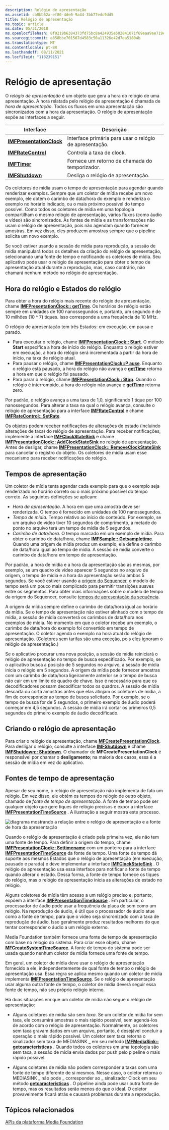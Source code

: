 ```yaml
---
description: Relógio de apresentação
ms.assetid: cb8bb62a-ef80-4de0-9a44-3bb77edc9dd5
title: Relógio de apresentação
ms.topic: article
ms.date: 05/31/2018
ms.openlocfilehash: 8f0219b6384373fd75bc8a424935e502841071f69eaa9ae719ec6ed35c950218
ms.sourcegitcommit: e858bbe701567d4583c50a11326e42d7ea51804b
ms.translationtype: MT
ms.contentlocale: pt-BR
ms.lasthandoff: 08/11/2021
ms.locfileid: "118239151"
---
```

# <a name="presentation-clock"></a>Relógio de apresentação

O *relógio de apresentação* é um objeto que gera a hora do relógio de uma apresentação. A hora relatada pelo relógio de apresentação é chamada de *hora de apresentação*. Todos os fluxos em uma apresentação são sincronizados com a hora da apresentação. O relógio de apresentação expõe as interfaces a seguir.



| Interface                                            | Descrição                                         |
|------------------------------------------------------|-----------------------------------------------------|
| [**IMFPresentationClock**](/windows/desktop/api/mfidl/nn-mfidl-imfpresentationclock) | Interface primária para usar o relógio de apresentação. |
| [**IMFRateControl**](/windows/desktop/api/mfidl/nn-mfidl-imfratecontrol)             | Controla a taxa de clock.                            |
| [**IMFTimer**](/windows/desktop/api/mfidl/nn-mfidl-imftimer)                         | Fornece um retorno de chamada do temporizador.                          |
| [**IMFShutdown**](/windows/desktop/api/mfidl/nn-mfidl-imfshutdown)                   | Desliga o relógio de apresentação.                  |



 

Os coletores de mídia usam o tempo de apresentação para agendar quando renderizar exemplos. Sempre que um coletor de mídia recebe um novo exemplo, ele obtém o carimbo de data/hora do exemplo e renderiza o exemplo no horário indicado, ou o mais próximo possível do tempo possível. Como todos os coletores de mídia em uma topologia compartilham o mesmo relógio de apresentação, vários fluxos (como áudio e vídeo) são sincronizados. As fontes de mídia e as transformações não usam o relógio de apresentação, pois não agendam quando fornecer amostras. Em vez disso, eles produzem amostras sempre que o pipeline solicita um novo exemplo.

Se você estiver usando a sessão de mídia para reprodução, a sessão de mídia manipulará todos os detalhes da criação do relógio de apresentação, selecionando uma fonte de tempo e notificando os coletores de mídia. Seu aplicativo pode usar o relógio de apresentação para obter o tempo de apresentação atual durante a reprodução, mas, caso contrário, não chamará nenhum método no relógio de apresentação.

## <a name="clock-time-and-clock-states"></a>Hora do relógio e Estados do relógio

Para obter a hora do relógio mais recente do relógio de apresentação, chame [**IMFPresentationClock:: getTime**](/windows/desktop/api/mfidl/nf-mfidl-imfpresentationclock-gettime). Os horários de relógio estão sempre em unidades de 100 nanossegundos e, portanto, um segundo é de 10 milhões (10 ^ 7) tiques. Isso corresponde a uma frequência de 10 MHz.

O relógio de apresentação tem três Estados: em execução, em pausa e parado.

-   Para executar o relógio, chame [**IMFPresentationClock:: Start**](/windows/desktop/api/mfidl/nf-mfidl-imfpresentationclock-start). O método **Start** especifica a hora de início do relógio. Enquanto o relógio estiver em execução, a hora do relógio será incrementada a partir da hora de início, na taxa de relógio atual.
-   Para pausar o relógio, chame [**IMFPresentationClock::P ause**](/windows/desktop/api/mfidl/nf-mfidl-imfpresentationclock-pause). Enquanto o relógio está pausado, a hora do relógio não avança e [**getTime**](/windows/desktop/api/mfidl/nf-mfidl-imfpresentationclock-gettime) retorna a hora em que o relógio foi pausado.
-   Para parar o relógio, chame [**IMFPresentationClock:: Stop**](/windows/desktop/api/mfidl/nf-mfidl-imfpresentationclock-stop). Quando o relógio é interrompido, a hora do relógio não avança e [**getTime**](/windows/desktop/api/mfidl/nf-mfidl-imfpresentationclock-gettime) retorna zero.

Por padrão, o relógio avança a uma taxa de 1,0, significando 1 tique por 100 nanossegundos. Para alterar a taxa na qual o relógio avança, consulte o relógio de apresentação para a interface [**IMFRateControl**](/windows/desktop/api/mfidl/nn-mfidl-imfratecontrol) e chame [**IMFRateControl:: SetRate**](/windows/desktop/api/mfidl/nf-mfidl-imfratecontrol-setrate).

Os objetos podem receber notificações de alterações de estado (incluindo alterações de taxa) do relógio de apresentação. Para receber notificações, implemente a interface [**IMFClockStateSink**](/windows/desktop/api/mfidl/nn-mfidl-imfclockstatesink) e chame [**IMFPresentationClock:: AddClockStateSink**](/windows/desktop/api/mfidl/nf-mfidl-imfpresentationclock-addclockstatesink) no relógio de apresentação. Antes de desligar, chame [**IMFPresentationClock:: RemoveClockStateSink**](/windows/desktop/api/mfidl/nf-mfidl-imfpresentationclock-removeclockstatesink) para cancelar o registro do objeto. Os coletores de mídia usam esse mecanismo para receber notificações do relógio.

## <a name="presentation-times"></a>Tempos de apresentação

Um coletor de mídia tenta agendar cada exemplo para que o exemplo seja renderizado no horário correto ou o mais próximo possível do tempo correto. As seguintes definições se aplicam:

-   *Hora da apresentação.* A hora em que uma amostra deve ser renderizada. O tempo é fornecido em unidades de 100 nanossegundos.
-   *Tempo de mídia.* Tempo relativo ao início do conteúdo. Por exemplo, se um arquivo de vídeo tiver 10 segundos de comprimento, a metade do ponto no arquivo terá um tempo de mídia de 5 segundos.
-   *Carimbo de data/hora.* O tempo marcado em um exemplo de mídia. Para obter o carimbo de data/hora, chame [**IMFSample:: Getsampletime**](/windows/desktop/api/mfobjects/nf-mfobjects-imfsample-getsampletime). Quando uma origem de mídia produz um exemplo, ela define o carimbo de data/hora igual ao tempo de mídia. A sessão de mídia converte o carimbo de data/hora em tempo de apresentação.

Por padrão, a hora de mídia e a hora da apresentação são as mesmas, por exemplo, se um quadro de vídeo aparecer 5 segundos no arquivo de origem, o tempo de mídia e a hora da apresentação serão ambos 5 segundos. Se você estiver usando a [origem do Sequencer](sequencer-source.md), o modelo de tempo será um pouco mais complicado para permitir transições suaves entre os segmentos. Para obter mais informações sobre o modelo de tempo da origem do Sequencer, consulte [tempos de apresentação da sequência](sequence-presentation-times.md).

A origem da mídia sempre define o carimbo de data/hora igual ao horário da mídia. Se o tempo de apresentação não estiver alinhado com o tempo de mídia, a sessão de mídia converterá os carimbos de data/hora nos exemplos de mídia. No momento em que o coletor recebe um exemplo, o carimbo de data/hora do exemplo foi convertido em tempo de apresentação. O coletor agenda o exemplo na hora atual do relógio de apresentação. (Coletores sem tarifas são uma exceção, pois eles ignoram o relógio de apresentação.)

Se o aplicativo procurar uma nova posição, a sessão de mídia reiniciará o relógio de apresentação no tempo de busca especificado. Por exemplo, se o aplicativo busca a posição de 5 segundos no arquivo, a sessão de mídia inicia o relógio em 5 segundos. A origem da mídia pode fornecer amostras com um carimbo de data/hora ligeiramente anterior se o tempo de busca não cair em um limite de quadro de chave. Isso é necessário para que os decodificadores possam decodificar todos os quadros. A sessão de mídia descarta ou corta amostras antes que elas atinjam os coletores de mídia, a fim de corresponder ao tempo de busca solicitado. Por exemplo, se o tempo de busca for de 5 segundos, o primeiro exemplo de áudio poderá começar em 4,5 segundos. A sessão de mídia irá cortar os primeiros 0,5 segundos do primeiro exemplo de áudio decodificado.

## <a name="creating-the-presentation-clock"></a>Criando o relógio de apresentação

Para criar o relógio de apresentação, chame [**MFCreatePresentationClock**](/windows/desktop/api/mfidl/nf-mfidl-mfcreatepresentationclock). Para desligar o relógio, consulte a interface [**IMFShutdown**](/windows/desktop/api/mfidl/nn-mfidl-imfshutdown) e chame [**IMFShutdown:: Shutdown**](/windows/desktop/api/mfidl/nf-mfidl-imfshutdown-shutdown). O chamador de **MFCreatePresentationClock** é responsável por chamar o **desligamento**; na maioria dos casos, essa é a sessão de mídia em vez do aplicativo.

## <a name="presentation-time-sources"></a>Fontes de tempo de apresentação

Apesar de seu nome, o relógio de apresentação não implementa de fato um relógio. Em vez disso, ele obtém os tempos do relógio de outro objeto, chamado de *fonte de tempo de apresentação*. A fonte de tempo pode ser qualquer objeto que gere tiques de relógio precisos e expor a interface [**IMFPresentationTimeSource**](/windows/desktop/api/mfidl/nn-mfidl-imfpresentationtimesource) . A ilustração a seguir mostra este processo.

![diagrama mostrando a relação entre o relógio de apresentação e a fonte de hora da apresentação](images/dedc255c-eb6d-49fc-8892-7b6076ed4488.gif)

Quando o relógio de apresentação é criado pela primeira vez, ele não tem uma fonte de tempo. Para definir a origem do tempo, chame [**IMFPresentationClock:: Settimename**](/windows/desktop/api/mfidl/nf-mfidl-imfpresentationclock-settimesource) com um ponteiro para a interface [**IMFPresentationTimeSource**](/windows/desktop/api/mfidl/nn-mfidl-imfpresentationtimesource) da fonte de tempo. Uma fonte de tempo dá suporte aos mesmos Estados que o relógio de apresentação (em execução, pausado e parada) e deve implementar a interface [**IMFClockStateSink**](/windows/desktop/api/mfidl/nn-mfidl-imfclockstatesink) . O relógio de apresentação usa essa interface para notificar a fonte de tempo quando alterar o estado. Dessa forma, a fonte de tempo fornece os tiques do relógio, mas o relógio de apresentação inicia as alterações de estado no relógio.

Alguns coletores de mídia têm acesso a um relógio preciso e, portanto, expõem a interface [**IMFPresentationTimeSource**](/windows/desktop/api/mfidl/nn-mfidl-imfpresentationtimesource) . Em particular, o processador de áudio pode usar a frequência da placa de som como um relógio. Na reprodução de áudio, é útil que o processador de áudio atue como a fonte de tempo, para que o vídeo seja sincronizado com a taxa de reprodução de áudio. Isso geralmente produz resultados melhores do que tentar corresponder o áudio a um relógio externo.

Media Foundation também fornece uma fonte de tempo de apresentação com base no relógio do sistema. Para criar esse objeto, chame [**MFCreateSystemTimeSource**](/windows/desktop/api/mfidl/nf-mfidl-mfcreatesystemtimesource). A fonte de tempo do sistema pode ser usada quando nenhum coletor de mídia fornece uma fonte de tempo.

Em geral, um coletor de mídia deve usar o relógio de apresentação fornecido a ele, independentemente de qual fonte de tempo o relógio de apresentação usa. Essa regra se aplica mesmo quando um coletor de mídia implementa [**IMFPresentationTimeSource**](/windows/desktop/api/mfidl/nn-mfidl-imfpresentationtimesource). Se o relógio de apresentação usar alguma outra fonte de tempo, o coletor de mídia deverá seguir essa fonte de tempo, não seu próprio relógio interno.

Há duas situações em que um coletor de mídia não segue o relógio de apresentação:

-   Alguns coletores de mídia são sem *taxa*. Se um coletor de mídia for sem taxa, ele consumirá amostras o mais rápido possível, sem agendá-los de acordo com o relógio de apresentação. Normalmente, os coletores sem taxa gravam dados em um arquivo, portanto, é desejável concluir a operação o mais rápido possível. Um coletor sem taxa retorna o sinalizador sem taxa de MEDIASINK \_ em seu método [**IMFMediaSink:: getcaracterísticas**](/windows/desktop/api/mfidl/nf-mfidl-imfmediasink-getcharacteristics) . Quando todos os coletores em uma topologia são sem taxa, a sessão de mídia envia dados por push pelo pipeline o mais rápido possível.

-   Alguns coletores de mídia não podem corresponder a taxas com uma fonte de tempo diferente de si mesmos. Nesse caso, o coletor retorna o MEDIASINK \_ não pode \_ corresponder ao \_ sinalizador Clock em seu método [**getcaracterísticas**](/windows/desktop/api/mfidl/nf-mfidl-imfmediasink-getcharacteristics) . O pipeline ainda pode usar outra fonte de tempo, mas os resultados serão menos do que o ideal. O coletor provavelmente ficará atrás e causará problemas durante a reprodução.

## <a name="related-topics"></a>Tópicos relacionados

<dl> <dt>

[APIs da plataforma Media Foundation](media-foundation-platform-apis.md)
</dt> </dl>

 

 



